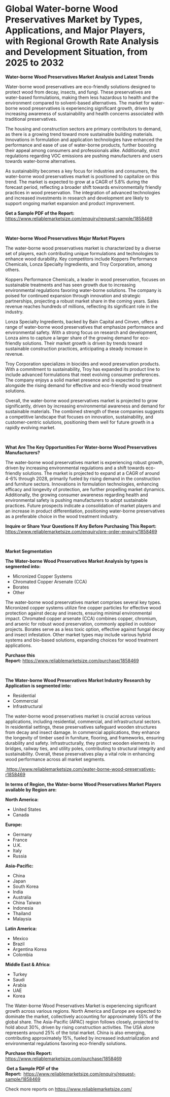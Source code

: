<p><h1>Global Water-borne Wood Preservatives Market by Types, Applications, and Major Players, with Regional Growth Rate Analysis and Development Situation, from 2025 to 2032</h1></p><p><strong>Water-borne Wood Preservatives Market Analysis and Latest Trends</strong></p>
<p><p>Water-borne wood preservatives are eco-friendly solutions designed to protect wood from decay, insects, and fungi. These preservatives are water-based formulations, making them less hazardous to health and the environment compared to solvent-based alternatives. The market for water-borne wood preservatives is experiencing significant growth, driven by increasing awareness of sustainability and health concerns associated with traditional preservatives.</p><p>The housing and construction sectors are primary contributors to demand, as there is a growing trend toward more sustainable building materials. Innovations in formulation and application technologies have enhanced the performance and ease of use of water-borne products, further boosting their appeal among consumers and professionals alike. Additionally, strict regulations regarding VOC emissions are pushing manufacturers and users towards water-borne alternatives.</p><p>As sustainability becomes a key focus for industries and consumers, the water-borne wood preservatives market is positioned to capitalize on this trend. The market is expected to grow at a CAGR of 5.8% during the forecast period, reflecting a broader shift towards environmentally friendly practices in wood preservation. The integration of advanced technologies and increased investments in research and development are likely to support ongoing market expansion and product improvement.</p></p>
<p><strong>Get a Sample PDF of the Report:&nbsp;</strong> <a href="https://www.reliablemarketsize.com/enquiry/request-sample/1858469?utm_campaign=3072&utm_medium=2&utm_source=Github&utm_content=ia&utm_term=03042025&utm_id=water-borne-wood-preservatives">https://www.reliablemarketsize.com/enquiry/request-sample/1858469</a></p>
<p>&nbsp;</p>
<p><strong>Water-borne Wood Preservatives Major Market Players</strong></p>
<p><p>The water-borne wood preservatives market is characterized by a diverse set of players, each contributing unique formulations and technologies to enhance wood durability. Key competitors include Koppers Performance Chemicals, Lonza Specialty Ingredients, and Troy Corporation, among others.</p><p>Koppers Performance Chemicals, a leader in wood preservation, focuses on sustainable treatments and has seen growth due to increasing environmental regulations favoring water-borne solutions. The company is poised for continued expansion through innovation and strategic partnerships, projecting a robust market share in the coming years. Sales revenue reaches hundreds of millions, reflecting its significant role in the industry.</p><p>Lonza Specialty Ingredients, backed by Bain Capital and Cinven, offers a range of water-borne wood preservatives that emphasize performance and environmental safety. With a strong focus on research and development, Lonza aims to capture a larger share of the growing demand for eco-friendly solutions. Their market growth is driven by trends toward sustainable construction practices, anticipating a steady increase in revenue.</p><p>Troy Corporation specializes in biocides and wood preservation products. With a commitment to sustainability, Troy has expanded its product line to include advanced formulations that meet evolving consumer preferences. The company enjoys a solid market presence and is expected to grow alongside the rising demand for effective and eco-friendly wood treatment solutions.</p><p>Overall, the water-borne wood preservatives market is projected to grow significantly, driven by increasing environmental awareness and demand for sustainable materials. The combined strength of these companies suggests a competitive landscape that focuses on innovation, sustainability, and customer-centric solutions, positioning them well for future growth in a rapidly evolving market.</p></p>
<p>&nbsp;</p>
<p><strong>What Are The Key Opportunities For Water-borne Wood Preservatives Manufacturers?</strong></p>
<p><p>The water-borne wood preservatives market is experiencing robust growth, driven by increasing environmental regulations and a shift towards eco-friendly solutions. The market is projected to expand at a CAGR of around 4-6% through 2028, primarily fueled by rising demand in the construction and furniture sectors. Innovations in formulation technologies, enhancing efficacy and longevity of protection, are further propelling market dynamics. Additionally, the growing consumer awareness regarding health and environmental safety is pushing manufacturers to adopt sustainable practices. Future prospects indicate a consolidation of market players and an increase in product differentiation, positioning water-borne preservatives as a preferable choice in the wood treatment industry.</p></p>
<p><strong>Inquire or Share Your Questions If Any Before Purchasing This Report:</strong> <a href="https://www.reliablemarketsize.com/enquiry/pre-order-enquiry/1858469?utm_campaign=3072&utm_medium=2&utm_source=Github&utm_content=ia&utm_term=03042025&utm_id=water-borne-wood-preservatives">https://www.reliablemarketsize.com/enquiry/pre-order-enquiry/1858469</a></p>
<p>&nbsp;</p>
<p><strong>Market Segmentation</strong></p>
<p><strong>The Water-borne Wood Preservatives Market Analysis by types is segmented into:</strong></p>
<p><ul><li>Micronized Copper Systems</li><li>Chromated Copper Arsenate (CCA)</li><li>Borates</li><li>Other</li></ul></p>
<p><p>The water-borne wood preservatives market comprises several key types. Micronized copper systems utilize fine copper particles for effective wood protection against decay and insects, ensuring minimal environmental impact. Chromated copper arsenate (CCA) combines copper, chromium, and arsenic for robust wood preservation, commonly applied in outdoor projects. Borates serve as a less toxic option, effective against fungal decay and insect infestation. Other market types may include various hybrid systems and bio-based solutions, expanding choices for wood treatment applications.</p></p>
<p><strong>Purchase this Report:&nbsp;</strong><a href="https://www.reliablemarketsize.com/purchase/1858469?utm_campaign=3072&utm_medium=2&utm_source=Github&utm_content=ia&utm_term=03042025&utm_id=water-borne-wood-preservatives">https://www.reliablemarketsize.com/purchase/1858469</a></p>
<p>&nbsp;</p>
<p><strong>The Water-borne Wood Preservatives Market Industry Research by Application is segmented into:</strong></p>
<p><ul><li>Residential</li><li>Commercial</li><li>Infrastructural</li></ul></p>
<p><p>The water-borne wood preservatives market is crucial across various applications, including residential, commercial, and infrastructural sectors. In residential settings, these preservatives safeguard wooden structures from decay and insect damage. In commercial applications, they enhance the longevity of timber used in furniture, flooring, and frameworks, ensuring durability and safety. Infrastructurally, they protect wooden elements in bridges, railway ties, and utility poles, contributing to structural integrity and sustainability. Overall, these preservatives play a vital role in enhancing wood performance across all market segments.</p></p>
<p><a href="https://www.reliablemarketsize.com/water-borne-wood-preservatives-r1858469?utm_campaign=3072&utm_medium=2&utm_source=Github&utm_content=ia&utm_term=03042025&utm_id=water-borne-wood-preservatives">&nbsp;https://www.reliablemarketsize.com/water-borne-wood-preservatives-r1858469</a></p>
<p><strong>In terms of Region, the Water-borne Wood Preservatives Market Players available by Region are:</strong></p>
<p>
    <p> <strong> North America: </strong>
        <ul>
            <li>United States</li>
            <li>Canada</li>
        </ul>
        </p> 
    <p> <strong> Europe: </strong>
        <ul>
            <li>Germany</li>
            <li>France</li>
            <li>U.K.</li>
            <li>Italy</li>
            <li>Russia</li>
        </ul>
        </p> 
    <p> <strong> Asia-Pacific: </strong>
        <ul>
            <li>China</li>
            <li>Japan</li>
            <li>South Korea</li>
            <li>India</li>
            <li>Australia</li>
            <li>China Taiwan</li>
            <li>Indonesia</li>
            <li>Thailand</li>
            <li>Malaysia</li>
        </ul>
        </p> 
    <p> <strong> Latin America: </strong>
        <ul>
            <li>Mexico</li>
            <li>Brazil</li>
            <li>Argentina Korea</li>
            <li>Colombia</li>
        </ul>
        </p> 
    <p> <strong> Middle East & Africa: </strong>
        <ul>
            <li>Turkey</li>
            <li>Saudi</li>
            <li>Arabia</li>
            <li>UAE</li>
            <li>Korea</li>
        </ul>
    </p>
    </p>
<p><p>The Water-borne Wood Preservatives Market is experiencing significant growth across various regions. North America and Europe are expected to dominate the market, collectively accounting for approximately 55% of the global share. The Asia-Pacific (APAC) region follows closely, projected to hold about 30%, driven by rising construction activities. The USA alone represents around 25% of the total market. China is also emerging, contributing approximately 15%, fueled by increased industrialization and environmental regulations favoring eco-friendly solutions.</p></p>
<p><strong>Purchase this Report: </strong><a href="https://www.reliablemarketsize.com/purchase/1858469?utm_campaign=3072&utm_medium=2&utm_source=Github&utm_content=ia&utm_term=03042025&utm_id=water-borne-wood-preservatives">https://www.reliablemarketsize.com/purchase/1858469</a></p>
<p>&nbsp;<strong>Get a Sample PDF of the Report:&nbsp;&nbsp;</strong><a href="https://www.reliablemarketsize.com/enquiry/request-sample/1858469?utm_campaign=3072&utm_medium=2&utm_source=Github&utm_content=ia&utm_term=03042025&utm_id=water-borne-wood-preservatives">https://www.reliablemarketsize.com/enquiry/request-sample/1858469</a></p>
<p><strong></strong></p>
<p>Check more reports on <a href="https://www.reliablemarketsize.com/?utm_campaign=3072&utm_medium=2&utm_source=Github&utm_content=ia&utm_term=03042025&utm_id=water-borne-wood-preservatives">https://www.reliablemarketsize.com/</a></p>